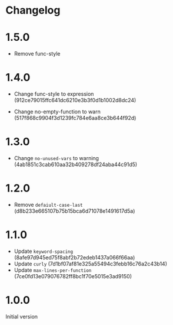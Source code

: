 # Changelog

# 1.5.0

- Remove func-style

# 1.4.0

- Change func-style to expression (912ce79015ffc641dc6210e3b3f0d1b1002d8dc24)

- Change no-empty-function to warn (517f868c9904f3d1239fc784e6aa8ce3b644f92d)

# 1.3.0

- Change `no-unused-vars` to warning (4ab1851c3cab610aa32b409278df24aba44c91d5)

# 1.2.0

- Remove `defaiult-case-last` (d8b233e665107b75b15bca6d71078e1491617d5a)

# 1.1.0

- Update `keyword-spacing` (8afe97d945ed75f8abf2b72edeb1437a066f66aa)
- Update `curly` (7d1bf07af81e325a55494c3febb16c76a2c43b14)
- Update `max-lines-per-function` (7ce0fd13e079076782ff8bc1f70e5015e3ad9150)

# 1.0.0

Initial version
